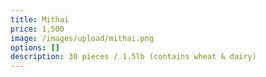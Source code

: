 ```yaml
---
title: Mithai
price: 1,500
image: /images/upload/mithai.png
options: []
description: 30 pieces / 1.5lb (contains wheat & dairy)
---
```

